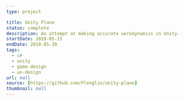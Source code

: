 ```yaml
---
type: project

title: Unity Plane
status: complete
description: An attempt at making accurate aerodynamics in Unity.
startDate: 2018-05-15
endDate: 2018-05-30
tags:
  - c#
  - unity
  - game-design
  - ux-design
url: null
source: [https://github.com/Plenglin/unity-plane]
thumbnail: null
---
```

